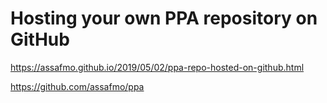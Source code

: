 # Hosting your own PPA repository on GitHub
https://assafmo.github.io/2019/05/02/ppa-repo-hosted-on-github.html

https://github.com/assafmo/ppa
